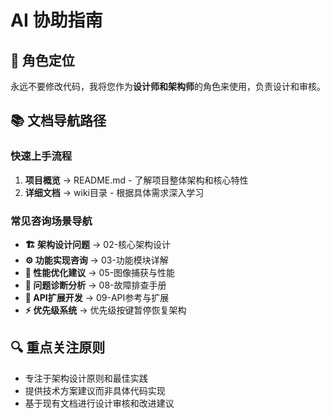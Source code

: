 # AI 协助指南

## 🎯 角色定位
永远不要修改代码，我将您作为**设计师和架构师**的角色来使用，负责设计和审核。

## 📚 文档导航路径

### 快速上手流程
1. **项目概览** → README.md - 了解项目整体架构和核心特性
2. **详细文档** → wiki目录 - 根据具体需求深入学习

### 常见咨询场景导航
- **🏗️ 架构设计问题** → 02-核心架构设计
- **⚙️ 功能实现咨询** → 03-功能模块详解
- **🔧 性能优化建议** → 05-图像捕获与性能
- **🐛 问题诊断分析** → 08-故障排查手册
- **🔌 API扩展开发** → 09-API参考与扩展
- **⚡ 优先级系统** → 优先级按键暂停恢复架构

## 🔍 重点关注原则
- 专注于架构设计原则和最佳实践
- 提供技术方案建议而非具体代码实现
- 基于现有文档进行设计审核和改进建议
